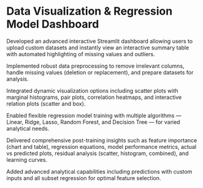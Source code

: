 # Data Visualization & Regression Model Dashboard

Developed an advanced interactive Streamlit dashboard allowing users to upload custom datasets and instantly view an interactive summary table with automated highlighting of missing values and outliers.

Implemented robust data preprocessing to remove irrelevant columns, handle missing values (deletion or replacement), and prepare datasets for analysis.

Integrated dynamic visualization options including scatter plots with marginal histograms, pair plots, correlation heatmaps, and interactive relation plots (scatter and box).

Enabled flexible regression model training with multiple algorithms — Linear, Ridge, Lasso, Random Forest, and Decision Tree — for varied analytical needs.

Delivered comprehensive post-training insights such as feature importance (chart and table), regression equations, model performance metrics, actual vs predicted plots, residual analysis (scatter, histogram, combined), and learning curves.

Added advanced analytical capabilities including predictions with custom inputs and all subset regression for optimal feature selection.
